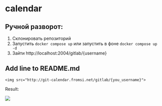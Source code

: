 # calendar
## Ручной разворот: 
1) Склонировать репозиторий
2) Запустить `docker compose up` или запустить в фоне `docker compose up -d`
3) Зайти http://localhost:2004/gitlab/{username}

## Add line to README.md
```
<img src="http://git-calendar.fromsi.net/gitlab/{you_username}">
```

Result:

<img src="http://git-calendar.fromsi.net/gitlab/stanhu">
